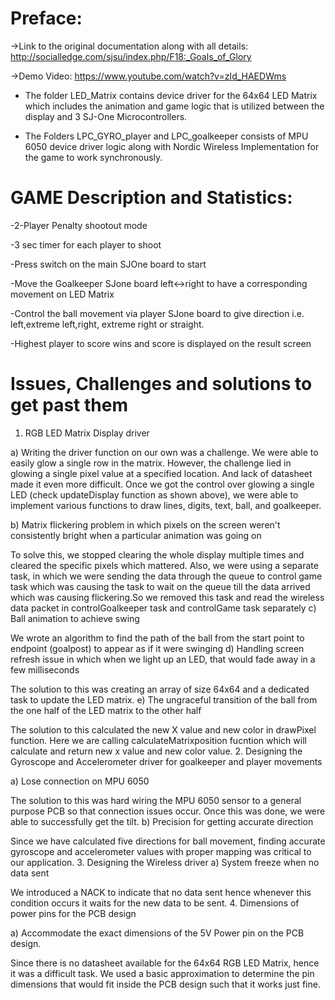 # Preface:

->Link to the original documentation along with all details:
http://socialledge.com/sjsu/index.php/F18:_Goals_of_Glory

->Demo Video:
https://www.youtube.com/watch?v=zId_HAEDWms


- The folder LED_Matrix contains device driver for the 64x64 LED Matrix which includes the animation and game logic that is utilized between the display and 3 SJ-One Microcontrollers.

- The Folders LPC_GYRO_player and LPC_goalkeeper consists of MPU 6050 device driver logic along with Nordic Wireless Implementation for the game to work synchronously.

# GAME Description and Statistics:

-2-Player Penalty shootout mode

-3 sec timer for each player to shoot

-Press switch on the main SJOne board to start

-Move the Goalkeeper SJone board left<->right to have a corresponding movement on LED Matrix

-Control the ball movement via player SJone board to give direction i.e. left,extreme left,right, extreme right or straight.

-Highest player to score wins and score is displayed on the result screen

# Issues, Challenges and solutions to get past them
1. RGB LED Matrix Display driver

a) Writing the driver function on our own was a challenge. We were able to easily glow a single row in the matrix. However, the challenge lied in glowing a single pixel value at a specified location. And lack of datasheet made it even more difficult. Once we got the control over glowing a single LED (check updateDisplay function as shown above), we were able to implement various functions to draw lines, digits, text, ball, and goalkeeper.

b) Matrix flickering problem in which pixels on the screen weren't consistently bright when a particular animation was going on

To solve this, we stopped clearing the whole display multiple times and cleared the specific pixels which mattered. Also, we were using a separate task, in which we were sending the data through the queue to control game task which was causing the task to wait on the queue till the data arrived which was causing flickering.So we removed this task and read the wireless data packet in controlGoalkeeper task and controlGame task separately
c) Ball animation to achieve swing

We wrote an algorithm to find the path of the ball from the start point to endpoint (goalpost) to appear as if it were swinging
d) Handling screen refresh issue in which when we light up an LED, that would fade away in a few milliseconds

The solution to this was creating an array of size 64x64 and a dedicated task to update the LED matrix.
e) The ungraceful transition of the ball from the one half of the LED matrix to the other half

The solution to this calculated the new X value and new color in drawPixel function. Here we are calling calculateMatrixposition fucntion which will calculate and return new x value and new color value.
2. Designing the Gyroscope and Accelerometer driver for goalkeeper and player movements

a) Lose connection on MPU 6050

The solution to this was hard wiring the MPU 6050 sensor to a general purpose PCB so that connection issues occur. Once this was done, we were able to successfully get the tilt.
b) Precision for getting accurate direction

Since we have calculated five directions for ball movement, finding accurate gyroscope and accelerometer values with proper mapping was critical to our application.
3. Designing the Wireless driver a) System freeze when no data sent

We introduced a NACK to indicate that no data sent hence whenever this condition occurs it waits for the new data to be sent.
4. Dimensions of power pins for the PCB design

a) Accommodate the exact dimensions of the 5V Power pin on the PCB design.

Since there is no datasheet available for the 64x64 RGB LED Matrix, hence it was a difficult task. We used a basic approximation to determine the pin dimensions that would fit inside the PCB design such that it works just fine.
